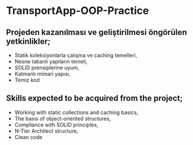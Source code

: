 # TransportApp-OOP-Practice

<h2> Projeden kazanılması ve geliştirilmesi öngörülen yetkinlikler; </h2> 

<ul>
  <li>Statik koleksiyonlarla çalışma ve caching temelleri,</li>
  <li>Nesne tabanlı yapıların temeli,</li>
  <li>SOLID prensiplerine uyum,</li>
  <li>Katmanlı mimari yapısı,</li>
  <li>Temiz kod</li>
</ul>

<h2> Skills expected to be acquired from the project; </h2>

<ul>
  <li>Working with static collections and caching basics,</li>
  <li>The basis of object-oriented structures,</li>
  <li>Compliance with SOLID principles,</li>
  <li>N-Tier Architect structure,</li>
  <li>Clean code</li>
</ul>
